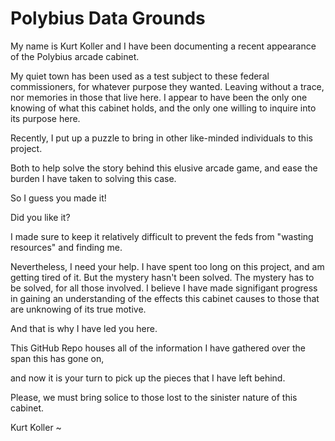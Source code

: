 # Polybius Data Grounds

My name is Kurt Koller and I have been documenting a recent appearance of the Polybius arcade cabinet.

My quiet town has been used as a test subject to these federal commissioners, for whatever purpose they wanted. Leaving without a trace, nor memories in those that live here. I appear to have been the only one knowing of what this cabinet holds, and the only one willing to inquire into its purpose here.

Recently, I put up a puzzle to bring in other like-minded individuals to this project.

Both to help solve the story behind this elusive arcade game, and ease the burden I have taken to solving this case.

So I guess you made it!

Did you like it?

I made sure to keep it relatively difficult to prevent the feds from "wasting resources" and finding me.

Nevertheless, I need your help. I have spent too long on this project, and am getting tired of it. But the mystery hasn't been solved. The mystery has to be solved, for all those involved. I believe I have made signifigant progress in gaining an understanding of the effects this cabinet causes to those that are unknowing of its true motive.

And that is why I have led you here.

This GitHub Repo houses all of the information I have gathered over the span this has gone on,

and now it is your turn to pick up the pieces that I have left behind.

Please, we must bring solice to those lost to the sinister nature of this cabinet.

Kurt Koller ~
